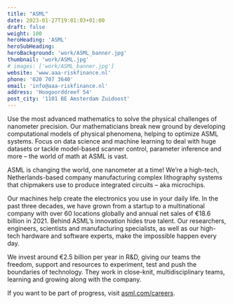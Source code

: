 ```yaml
---
title: "ASML"
date: 2023-01-27T19:01:03+01:00
draft: false
weight: 100
heroHeading: 'ASML'
heroSubHeading: 
heroBackground: 'work/ASML_banner.jpg'
thumbnail: 'work/ASML.jpg'
# images: ['work/ASML_banner.jpg']
website: 'www.aaa-riskfinance.nl'
phone: '020 707 3640'
email: 'info@aaa-riskfinance.nl'
address: 'Hoogoorddreef 54'
post_city: '1101 BE Amsterdam Zuidoost'
---
```


Use the most advanced mathematics to solve the physical challenges of nanometer precision. Our
mathematicians break new ground by developing computational models of physical phenomena,
helping to optimize ASML systems. Focus on data science and machine learning to deal with huge
datasets or tackle model-based scanner control, parameter inference and more – the world of math
at ASML is vast.

ASML is changing the world, one nanometer at a time! We’re a high-tech, Netherlands-based
company manufacturing complex lithography systems that chipmakers use to produce integrated
circuits – aka microchips.

Our machines help create the electronics you use in your daily life. In the past three decades, we
have grown from a startup to a multinational company with over 60 locations globally and annual net
sales of €18.6 billion in 2021. Behind ASML’s innovation hides true talent. Our researchers,
engineers, scientists and manufacturing specialists, as well as our high-tech hardware and software
experts, make the impossible happen every day.

We invest around €2.5 billion per year in R&D, giving our teams the freedom, support and resources
to experiment, test and push the boundaries of technology. They work in close-knit, multidisciplinary
teams, learning and growing along with the company.

If you want to be part of progress, visit [asml.com/careers](https://asml.com/careers).
